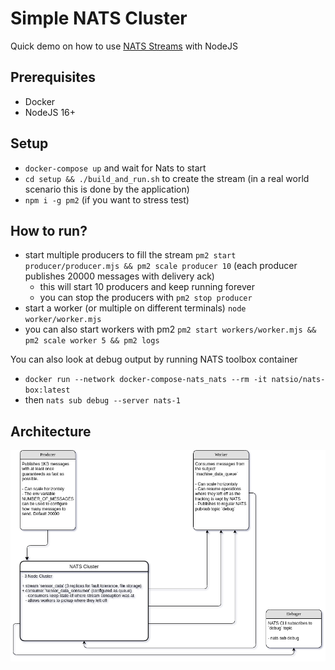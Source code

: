 # Simple NATS Cluster

Quick demo on how to use [NATS Streams](https://github.com/nats-io/nats-server) with NodeJS

## Prerequisites

- Docker
- NodeJS 16+

## Setup

- `docker-compose up` and wait for Nats to start
- `cd setup && ./build_and_run.sh` to create the stream (in a real world scenario this is done by the application)
- `npm i -g pm2` (if you want to stress test)

## How to run?

- start multiple producers to fill the stream `pm2 start producer/producer.mjs && pm2 scale producer 10` (each producer publishes 20000 messages with delivery ack)
  - this will start 10 producers and keep running forever
  - you can stop the producers with `pm2 stop producer`
- start a worker (or multiple on different terminals) `node worker/worker.mjs`
- you can also start workers with pm2 `pm2 start workers/worker.mjs && pm2 scale worker 5 && pm2 logs`

You can also look at debug output by running NATS toolbox container

- `docker run --network docker-compose-nats_nats --rm -it natsio/nats-box:latest`
- then `nats sub debug --server nats-1`

## Architecture

![concept](https://raw.githubusercontent.com/pablitovicente/nats-cluster/refactor_demo/docs/demo-concept.png)